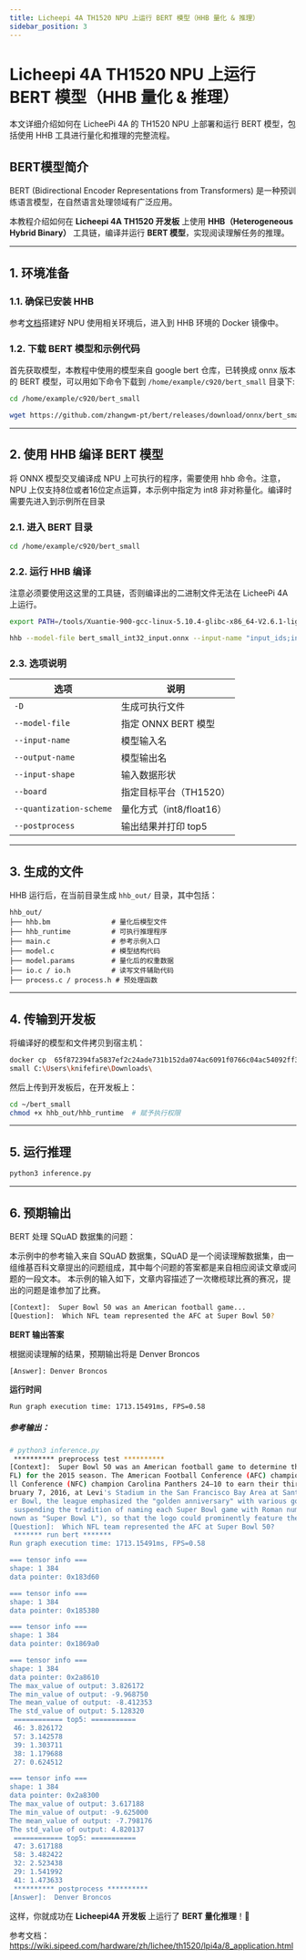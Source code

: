 ```yaml
---
title: Licheepi 4A TH1520 NPU 上运行 BERT 模型（HHB 量化 & 推理）
sidebar_position: 3
---
```


# Licheepi 4A TH1520 NPU 上运行 BERT 模型（HHB 量化 & 推理）

本文详细介绍如何在 LicheePi 4A 的 TH1520 NPU 上部署和运行 BERT 模型，包括使用 HHB 工具进行量化和推理的完整流程。

## BERT模型简介

BERT (Bidirectional Encoder Representations from Transformers) 是一种预训练语言模型，在自然语言处理领域有广泛应用。

本教程介绍如何在 **Licheepi 4A TH1520 开发板** 上使用 **HHB（Heterogeneous Hybrid Binary）** 工具链，编译并运行 **BERT 模型**，实现阅读理解任务的推理。

------

## **1. 环境准备**

### **1.1. 确保已安装 HHB**

参考[文档](https://github.com/jason-hue/plct/blob/main/%E6%B5%8B%E8%AF%95%E6%96%87%E6%A1%A3/LIcheepi%204A%E9%83%A8%E7%BD%B2%20mobilenetv2%20%E6%A8%A1%E5%9E%8B%E5%AE%8C%E6%88%90%E5%9B%BE%E5%83%8F%E5%88%86%E7%B1%BB%E7%9A%84%E7%A4%BA%E4%BE%8B.md)搭建好 NPU 使用相关环境后，进入到 HHB 环境的 Docker 镜像中。

### **1.2. 下载 BERT 模型和示例代码**

首先获取模型，本教程中使用的模型来自 google bert 仓库，已转换成 onnx 版本的 BERT 模型，可以用如下命令下载到 `/home/example/c920/bert_small` 目录下:

```bash
cd /home/example/c920/bert_small

wget https://github.com/zhangwm-pt/bert/releases/download/onnx/bert_small_int32_input.onnx
```

------

## **2. 使用 HHB 编译 BERT 模型**

将 ONNX 模型交叉编译成 NPU 上可执行的程序，需要使用 hhb 命令。注意，NPU 上仅支持8位或者16位定点运算，本示例中指定为 int8 非对称量化。编译时需要先进入到示例所在目录

### **2.1. 进入 BERT 目录**

```bash
cd /home/example/c920/bert_small
```

### **2.2. 运行 HHB 编译**

注意必须要使用这这里的工具链，否则编译出的二进制文件无法在 LicheePi 4A 上运行。

```bash
export PATH=/tools/Xuantie-900-gcc-linux-5.10.4-glibc-x86_64-V2.6.1-light.1/bin/:$PATH
```

```bash
hhb --model-file bert_small_int32_input.onnx --input-name "input_ids;input_mask;segment_ids" --input-shape '1 384;1 384;1 384' --output-name "output_start_logits;output_end_logits" --board c920 --quantization-scheme "float16" --postprocess save_and_top5 -D --without-preprocess

```

### **2.3. 选项说明**

| 选项                    | 说明                     |
| ----------------------- | ------------------------ |
| `-D`                    | 生成可执行文件           |
| `--model-file`          | 指定 ONNX BERT 模型      |
| `--input-name`          | 模型输入名               |
| `--output-name`         | 模型输出名               |
| `--input-shape`         | 输入数据形状             |
| `--board`               | 指定目标平台（TH1520）   |
| `--quantization-scheme` | 量化方式（int8/float16） |
| `--postprocess`         | 输出结果并打印 top5      |

------

## **3. 生成的文件**

HHB 运行后，在当前目录生成 `hhb_out/` 目录，其中包括：

```
hhb_out/
├── hhb.bm               # 量化后模型文件
├── hhb_runtime          # 可执行推理程序
├── main.c               # 参考示例入口
├── model.c              # 模型结构代码
├── model.params         # 量化后的权重数据
├── io.c / io.h          # 读写文件辅助代码
├── process.c / process.h # 预处理函数
```

------

## **4. 传输到开发板**

将编译好的模型和文件拷贝到宿主机：

```bash
docker cp  65f872394fa5837ef2c24ade731b152da074ac6091f0766c04ac54092ff32780:/home/example/c920/bert_
small C:\Users\knifefire\Downloads\
```

然后上传到开发板后，在开发板上：

```bash
cd ~/bert_small
chmod +x hhb_out/hhb_runtime  # 赋予执行权限
```

------

## **5. 运行推理**

```bash
python3 inference.py
```

------

## **6. 预期输出**

BERT 处理 SQuAD 数据集的问题：

本示例中的参考输入来自 SQuAD 数据集，SQuAD 是一个阅读理解数据集，由一组维基百科文章提出的问题组成，其中每个问题的答案都是来自相应阅读文章或问题的一段文本。
本示例的输入如下，文章内容描述了一次橄榄球比赛的赛况，提出的问题是谁参加了比赛。

```bash
[Context]:  Super Bowl 50 was an American football game...
[Question]:  Which NFL team represented the AFC at Super Bowl 50?
```

**BERT 输出答案**

根据阅读理解的结果，预期输出将是 Denver Broncos

```
[Answer]: Denver Broncos
```

**运行时间**

```
Run graph execution time: 1713.15491ms, FPS=0.58
```

##### 参考输出：

```bash
# python3 inference.py
 ********** preprocess test **********
[Context]:  Super Bowl 50 was an American football game to determine the champion of the National Football League (N
FL) for the 2015 season. The American Football Conference (AFC) champion Denver Broncos defeated the National Footba
ll Conference (NFC) champion Carolina Panthers 24–10 to earn their third Super Bowl title. The game was played on Fe
bruary 7, 2016, at Levi's Stadium in the San Francisco Bay Area at Santa Clara, California. As this was the 50th Sup
er Bowl, the league emphasized the "golden anniversary" with various gold-themed initiatives, as well as temporarily
 suspending the tradition of naming each Super Bowl game with Roman numerals (under which the game would have been k
nown as "Super Bowl L"), so that the logo could prominently feature the Arabic numerals 50.
[Question]:  Which NFL team represented the AFC at Super Bowl 50?
 ******* run bert *******
Run graph execution time: 1713.15491ms, FPS=0.58

=== tensor info ===
shape: 1 384 
data pointer: 0x183d60

=== tensor info ===
shape: 1 384 
data pointer: 0x185380

=== tensor info ===
shape: 1 384 
data pointer: 0x1869a0

=== tensor info ===
shape: 1 384 
data pointer: 0x2a8610
The max_value of output: 3.826172
The min_value of output: -9.968750
The mean_value of output: -8.412353
The std_value of output: 5.128320
 ============ top5: ===========
 46: 3.826172
 57: 3.142578
 39: 1.303711
 38: 1.179688
 27: 0.624512

=== tensor info ===
shape: 1 384 
data pointer: 0x2a8300
The max_value of output: 3.617188
The min_value of output: -9.625000
The mean_value of output: -7.798176
The std_value of output: 4.820137
 ============ top5: ===========
 47: 3.617188
 58: 3.482422
 32: 2.523438
 29: 1.541992
 41: 1.473633
 ********** postprocess **********
[Answer]:  Denver Broncos
```

这样，你就成功在 **Licheepi4A 开发板** 上运行了 **BERT 量化推理**！🚀

参考文档：https://wiki.sipeed.com/hardware/zh/lichee/th1520/lpi4a/8_application.html